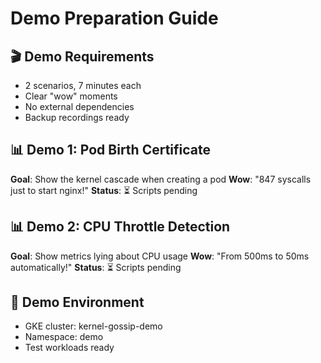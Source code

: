 # Demo Preparation Guide

## 🎬 Demo Requirements
- 2 scenarios, 7 minutes each
- Clear "wow" moments
- No external dependencies
- Backup recordings ready

## 📊 Demo 1: Pod Birth Certificate
**Goal**: Show the kernel cascade when creating a pod
**Wow**: "847 syscalls just to start nginx!"
**Status**: ⏳ Scripts pending

## 📊 Demo 2: CPU Throttle Detection
**Goal**: Show metrics lying about CPU usage
**Wow**: "From 500ms to 50ms automatically!"
**Status**: ⏳ Scripts pending

## 🔧 Demo Environment
- GKE cluster: kernel-gossip-demo
- Namespace: demo
- Test workloads ready